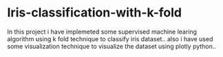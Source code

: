 # Iris-classification-with-k-fold
In this project i have implemeted some supervised machine learing algorithm using k fold technique to classify iris dataset..
also i  have used some visualization technique to visualize the dataset using plotly python..
